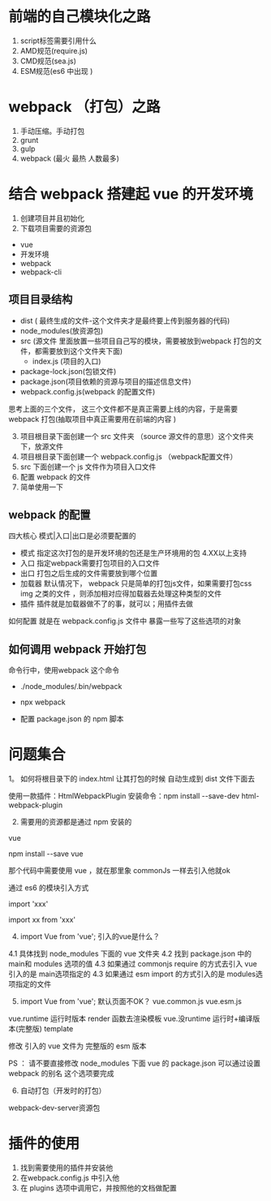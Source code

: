 # 前端的自己模块化之路

1. script标签需要引用什么
2. AMD规范(require.js)
3. CMD规范(sea.js)
4. ESM规范(es6 中出现 )


# webpack （打包）之路
1. 手动压缩。手动打包
2. grunt
3. gulp
4. webpack (最火 最热 人数最多)


# 结合 webpack 搭建起 vue 的开发环境

1. 创建项目并且初始化
2. 下载项目需要的资源包
 - vue
- 开发环境
 - webpack 
 - webpack-cli

 ## 项目目录结构
 - dist    ( 最终生成的文件-这个文件夹才是最终要上传到服务器的代码)
 - node_modules(放资源包)
 - src     (源文件 里面放置一些项目自己写的模块，需要被放到webpack 打包的文件，都需要放到这个文件夹下面)
   - index.js (项目的入口)
 - package-lock.json(包锁文件)
 - package.json(项目依赖的资源与项目的描述信息文件)
 - webpack.config.js(webpack 的配置文件)

 思考上面的三个文件， 这三个文件都不是真正需要上线的内容，于是需要 webpack 打包(抽取项目中真正需要用在前端的内容 )

 3. 项目根目录下面创建一个 src 文件夹 （source 源文件的意思）这个文件夹下，放源文件
 4. 项目根目录下面创建一个 webpack.config.js （webpack配置文件）
 5. src 下面创建一个 js 文件作为项目入口文件
 6. 配置 webpack 的文件
 7. 简单使用一下


## webpack 的配置

四大核心    模式|入口|出口是必须要配置的

- 模式      指定这次打包的是开发环境的包还是生产环境用的包 4.XX以上支持
- 入口       指定webpack需要打包项目的入口文件
- 出口        打包之后生成的文件需要放到哪个位置
- 加载器      默认情况下， webpack 只是简单的打包js文件，如果需要打包css img 之类的文件
          ，则添加相对应得加载器去处理这种类型的文件
- 插件    插件就是加载器做不了的事，就可以；用插件去做


如何配置    就是在 webpack.config.js 文件中 暴露一些写了这些选项的对象

## 如何调用 webpack 开始打包

命令行中，使用webpack 这个命令

- ./node_modules/.bin/webpack

- npx webpack
- 配置 package.json 的 npm 脚本


# 问题集合

1。 如何将根目录下的 index.html 让其打包的时候 自动生成到 dist 文件下面去


使用一款插件：HtmlWebpackPlugin
安装命令：npm install --save-dev html-webpack-plugin

2. 需要用的资源都是通过 npm 安装的

  vue

  npm install --save vue

  那个代码中需要使用 vue ，就在那里象 commonJs 一样去引入他就ok

  通过 es6 的模块引入方式

  import 'xxx'

  import xx from 'xxx'

4.  import Vue from 'vue';  引入的vue是什么？ 

  4.1 具体找到 node_modules 下面的 vue 文件夹
  4.2 找到 package.json 中的 main和 modules 选项的值
  4.3 如果通过 commonjs require 的方式去引入 vue 引入的是 main选项指定的
  4.3 如果通过 esm import 的方式引入的是 modules选项指定的文件

5. import Vue from 'vue'; 默认页面不OK？
  vue.common.js
  vue.esm.js


  vue.runtime     运行时版本      render  函数去渲染模板
  vue.没runtime   运行时+编译版本(完整版)  template

  修改 引入的 vue 文件为 完整版的 esm 版本

  PS ： 请不要直接修改 node_modules 下面 vue 的 package.json 可以通过设置 webpack 的别名
  这个选项要完成

  6. 自动打包（开发时的打包）

  webpack-dev-server资源包

# 插件的使用

1. 找到需要使用的插件并安装他
2. 在webpack.config.js 中引入他
3. 在 plugins 选项中调用它，并按照他的文档做配置

